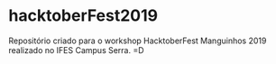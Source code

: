 # hacktoberFest2019

Repositório criado para o workshop HacktoberFest Manguinhos 2019 realizado no IFES Campus Serra. =D
